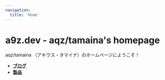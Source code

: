 ```yaml
---
navigation:
  title: 'Home'
---
```


# a9z.dev - aqz/tamaina's homepage

aqz/tamaina （アキウス・タマイナ）のホームページにようこそ！

- **[ブログ](/blog)**
- **[製品](/products)**
